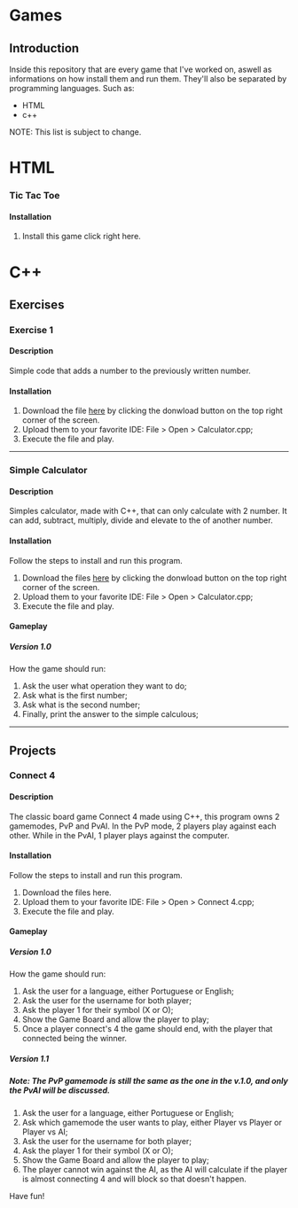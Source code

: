 # Games

## Introduction

Inside this repository that are every game that I've worked on, aswell as informations on how install them and run them.
They'll also be separated by programming languages. Such as:
  - HTML
  - c++

NOTE: This list is subject to change.

# HTML

### Tic Tac Toe

#### Installation

1. Install this game click right here.

# C++

## Exercises

### Exercise 1

#### Description

Simple code that adds a number to the previously written number.

#### Installation

1. Download the file [here](C++/Exercises/ex2/ex2.cpp) by clicking the donwload button on the top right corner of the screen.
2. Upload them to your favorite IDE: File > Open > Calculator.cpp;
3. Execute the file and play.

---------------------------------------------------------------------------------

### Simple Calculator

#### Description

Simples calculator, made with C++, that can only calculate with 2 number. It can add, subtract, multiply, divide and elevate to the of another number.

#### Installation

Follow the steps to install and run this program.

1. Download the files [here](C++/Exercises/SimpleCalculator.cpp) by clicking the donwload button on the top right corner of the screen.
2. Upload them to your favorite IDE: File > Open > Calculator.cpp;
3. Execute the file and play.

#### Gameplay

##### Version 1.0

How the game should run:

1. Ask the user what operation they want to do;
2. Ask what is the first number;
3. Ask what is the second number;
4. Finally, print the answer to the simple calculous;

---------------------------------------------------------------------------------

## Projects

### Connect 4

#### Description

The classic board game Connect 4 made using C++, this program owns 2 gamemodes, PvP and PvAI.
In the PvP mode, 2 players play against each other.
While in the PvAI, 1 player plays against the computer.

#### Installation

Follow the steps to install and run this program.

1. Download the files here.
2. Upload them to your favorite IDE: File > Open > Connect 4.cpp;
3. Execute the file and play.

#### Gameplay

##### Version 1.0

How the game should run:

1. Ask the user for a language, either Portuguese or English;
2. Ask the user for the username for both player;
3. Ask the player 1 for their symbol (X or O);
4. Show the Game Board and allow the player to play;
5. Once a player connect's 4 the game should end, with the player that connected being the winner.

##### Version 1.1

##### Note: The PvP gamemode is still the same as the one in the v.1.0, and only the PvAI will be discussed.

1. Ask the user for a language, either Portuguese or English;
2. Ask which gamemode the user wants to play, either Player vs Player or Player vs AI;
3. Ask the user for the username for both player;
4. Ask the player 1 for their symbol (X or O);
5. Show the Game Board and allow the player to play;
6. The player cannot win against the AI, as the AI will calculate if the player is almost connecting 4 and will block so that doesn't happen.

Have fun!
